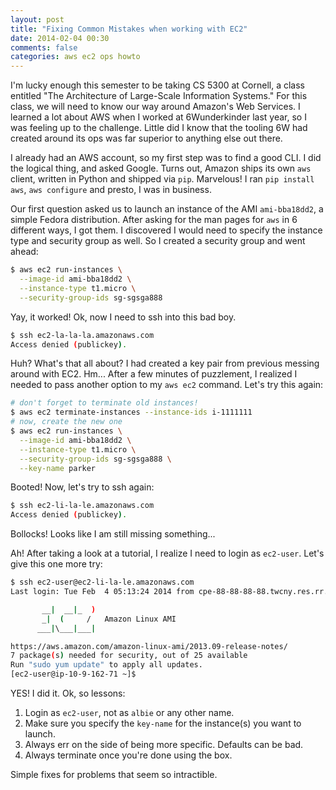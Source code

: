 ```yaml
---
layout: post
title: "Fixing Common Mistakes when working with EC2"
date: 2014-02-04 00:30
comments: false
categories: aws ec2 ops howto
---
```


I'm lucky enough this semester to be taking CS 5300 at Cornell, a class entitled
"The Architecture of Large-Scale Information Systems." For this class, we will
need to know our way around Amazon's Web Services. I learned a lot about AWS
when I worked at 6Wunderkinder last year, so I was feeling up to the challenge.
Little did I know that the tooling 6W had created around its ops was far
superior to anything else out there.

I already had an AWS account, so my first step was to find a good CLI. I did the
logical thing, and asked Google. Turns out, Amazon ships its own `aws` client,
written in Python and shipped via `pip`. Marvelous! I ran `pip install aws`,
`aws configure` and presto, I was in business.

Our first question asked us to launch an instance of the AMI `ami-bba18dd2`, a
simple Fedora distribution. After asking for the man pages for `aws` in 6
different ways, I got them. I discovered I would need to specify the instance
type and security group as well. So I created a security group and went ahead:

```bash
$ aws ec2 run-instances \
  --image-id ami-bba18dd2 \
  --instance-type t1.micro \
  --security-group-ids sg-sgsga888
```

Yay, it worked! Ok, now I need to ssh into this bad boy.

```bash
$ ssh ec2-la-la-la.amazonaws.com
Access denied (publickey).
```

Huh? What's that all about? I had created a key pair from previous messing
around with EC2. Hm... After a few minutes of puzzlement, I realized I needed
to pass another option to my `aws ec2` command. Let's try this again:

```bash
# don't forget to terminate old instances!
$ aws ec2 terminate-instances --instance-ids i-1111111
# now, create the new one
$ aws ec2 run-instances \
  --image-id ami-bba18dd2 \
  --instance-type t1.micro \
  --security-group-ids sg-sgsga888 \
  --key-name parker
```

Booted! Now, let's try to ssh again:

```bash
$ ssh ec2-li-la-le.amazonaws.com
Access denied (publickey).
```

Bollocks! Looks like I am still missing something...

Ah! After taking a look at a tutorial, I realize I need to login as `ec2-user`.
Let's give this one more try:


```bash
$ ssh ec2-user@ec2-li-la-le.amazonaws.com
Last login: Tue Feb  4 05:13:24 2014 from cpe-88-88-88-88.twcny.res.rr.com

       __|  __|_  )
       _|  (     /   Amazon Linux AMI
      ___|\___|___|

https://aws.amazon.com/amazon-linux-ami/2013.09-release-notes/
7 package(s) needed for security, out of 25 available
Run "sudo yum update" to apply all updates.
[ec2-user@ip-10-9-162-71 ~]$
```

YES! I did it. Ok, so lessons:

1. Login as `ec2-user`, not as `albie` or any other name.
2. Make sure you specify the `key-name` for the instance(s) you want to launch.
3. Always err on the side of being more specific. Defaults can be bad.
4. Always terminate once you're done using the box.

Simple fixes for problems that seem so intractible.
